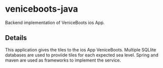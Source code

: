 # veniceboots-java
Backend implementation of VeniceBoots ios App.

## Details
This application gives the tiles to the ios App VeniceBoots. Multiple SQLlite databases are used to proviide tiles for each expected sea level. Spring and maven are used as frameworks to implement the service.